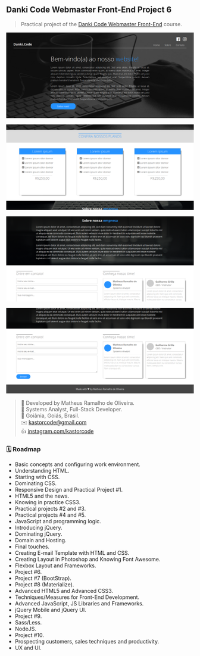 ## Danki Code Webmaster Front-End Project 6
> Practical project of the [Danki Code Webmaster Front-End](https://cursos.dankicode.com/curso-front-end-completo) course.

<p align="center">
  <img src="screenshots/1.png" />
</p>
<p align="center">
  <img src="screenshots/2.png" />
</p>
<p align="center">
  <img src="screenshots/3.png" />
</p>
<p align="center">
  <img src="screenshots/4.png" />
</p>

> 👷 Developed by Matheus Ramalho de Oliveira.  
🔨 Systems Analyst, Full-Stack Developer.  
🏡 Goiânia, Goiás, Brasil.  
✉️ kastorcode@gmail.com  
👍 [instagram.com/kastorcode](https://www.instagram.com/kastorcode)

### 🗓 ️Roadmap
- Basic concepts and configuring work environment.
- Understanding HTML.
- Starting with CSS.
- Dominating CSS.
- Responsive Design and Practical Project #1.
- HTML5 and the news.
- Knowing in practice CSS3.
- Practical projects #2 and #3.
- Practical projects #4 and #5.
- JavaScript and programming logic.
- Introducing jQuery.
- Dominating jQuery.
- Domain and Hosting.
- Final touches.
- Creating E-mail Template with HTML and CSS.
- Creating Layout in Photoshop and Knowing Font Awesome.
- Flexbox Layout and Frameworks.
- Project #6.
- Project #7 (BootStrap).
- Project #8 (Materialize).
- Advanced HTML5 and Advanced CSS3.
- Techniques/Measures for Front-End Development.
- Advanced JavaScript, JS Libraries and Frameworks.
- jQuery Mobile and jQuery UI.
- Project #9.
- Sass/Less.
- NodeJS.
- Project #10.
- Prospecting customers, sales techniques and productivity.
- UX and UI.
